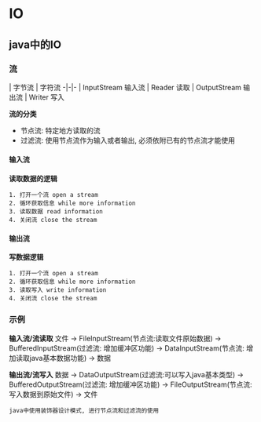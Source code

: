 # IO

## java中的IO

### 流

| 字节流 | 字符流
-|-|-
| InputStream 输入流 | Reader 读取
| OutputStream 输出流 | Writer 写入

**流的分类**

- 节点流: 特定地方读取的流
- 过滤流: 使用节点流作为输入或者输出, 必须依附已有的节点流才能使用


#### 输入流

**读取数据的逻辑**

```
1. 打开一个流 open a stream
2. 循环获取信息 while more information
3. 读取数据 read information
4. 关闭流 close the stream
```

#### 输出流

**写数据逻辑**

```
1. 打开一个流 open a stream
2. 循环获取信息 while more information
3. 读取写入 write information
4. 关闭流 close the stream
```

### 示例

**输入流/流读取**
文件 -> FileInputStream(节点流:读取文件原始数据) -> BufferedInputStream(过滤流: 增加缓冲区功能) -> DataInputStream(节点流: 增加读取java基本数据功能) -> 数据

**输出流/流写入**
数据 -> DataOutputStream(过滤流:可以写入java基本类型) -> BufferedOutputStream(过滤流: 增加缓冲区功能) -> FileOutputStream(节点流:写入数据到原始文件) -> 文件

```
java中使用装饰器设计模式, 进行节点流和过滤流的使用
```


